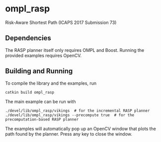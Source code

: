 # ompl_rasp

Risk-Aware Shortest Path (ICAPS 2017 Submission 73)

## Dependencies

The RASP planner itself only requires OMPL and Boost. Running the provided examples requires OpenCV.

## Building and Running

To compile the library and the examples, run

    catkin build ompl_rasp

The main example can be run with

    ./devel/lib/ompl_rasp/vikings  # for the incremental RASP planner
    ./devel/lib/ompl_rasp/vikings --precompute true  # for the precomputation-based RASP planner

The examples will automatically pop up an OpenCV window that plots the path
found by the planner. Press any key to close the window.
